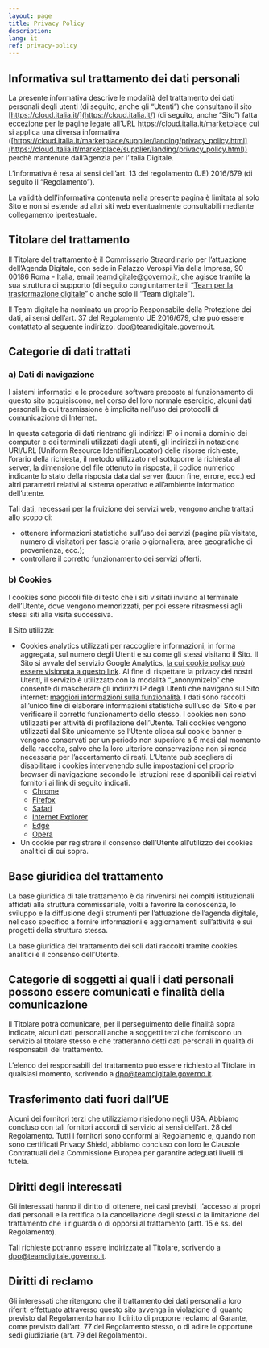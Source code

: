 ```yaml
---
layout: page
title: Privacy Policy
description:
lang: it
ref: privacy-policy
---
```


## **Informativa sul trattamento dei dati personali**

La presente informativa descrive le modalità del trattamento dei dati personali
degli utenti (di seguito, anche gli “Utenti”) che consultano il sito
[https://cloud.italia.it/](https://cloud.italia.it/) (di seguito, anche
“Sito”) fatta eccezione per le pagine legate all’URL https://cloud.italia.it/marketplace
cui si applica una diversa informativa ([https://cloud.italia.it/marketplace/supplier/landing/privacy_policy.html](https://cloud.italia.it/marketplace/supplier/landing/privacy_policy.html))
perchè mantenute dall’Agenzia per l’Italia Digitale.

L’informativa è resa ai sensi dell’art. 13 del regolamento (UE) 2016/679 (di
seguito il “Regolamento”).

La validità dell’informativa contenuta nella presente pagina è limitata al solo
Sito e non si estende ad altri siti web eventualmente consultabili mediante
collegamento ipertestuale.


## **Titolare del trattamento**

Il Titolare del trattamento è il Commissario Straordinario per l’attuazione
dell’Agenda Digitale, con sede in Palazzo Verospi Via della Impresa, 90 00186
Roma - Italia, email teamdigitale@governo.it, che agisce tramite la sua
struttura di supporto (di seguito congiuntamente il “[Team per la
trasformazione digitale](https://teamdigitale.governo.it/)” o anche solo il
“Team digitale”).

Il Team digitale ha nominato un proprio Responsabile della Protezione dei dati,
ai sensi dell’art. 37 del Regolamento UE 2016/679, che può essere contattato al
seguente indirizzo:
[dpo@teamdigitale.governo.it](mailto:dpo@teamdigitale.governo.it).


## **Categorie di dati trattati**


### **a) Dati di navigazione**

I sistemi informatici e le procedure software preposte al funzionamento di
questo sito acquisiscono, nel corso del loro normale esercizio, alcuni dati
personali la cui trasmissione è implicita nell’uso dei protocolli di
comunicazione di Internet.

In questa categoria di dati rientrano gli indirizzi IP o i nomi a dominio dei
computer e dei terminali utilizzati dagli utenti, gli indirizzi in notazione
URI/URL (Uniform Resource Identifier/Locator) delle risorse richieste, l’orario
della richiesta, il metodo utilizzato nel sottoporre la richiesta al server, la
dimensione del file ottenuto in risposta, il codice numerico indicante lo stato
della risposta data dal server (buon fine, errore, ecc.) ed altri parametri
relativi al sistema operativo e all’ambiente informatico dell’utente.

Tali dati, necessari per la fruizione dei servizi web, vengono anche trattati
allo scopo di:



*   ottenere informazioni statistiche sull’uso dei servizi (pagine più
    visitate, numero di visitatori per fascia oraria o giornaliera, aree
    geografiche di provenienza, ecc.);
*   controllare il corretto funzionamento dei servizi offerti.

### **b) Cookies**

I cookies sono piccoli file di testo che i siti visitati inviano al terminale
dell’Utente, dove vengono memorizzati, per poi essere ritrasmessi agli stessi
siti alla visita successiva.

Il Sito utilizza:

*   Cookies analytics utilizzati per raccogliere informazioni, in forma
    aggregata, sul numero degli Utenti e su come gli stessi visitano il Sito.
    Il Sito si avvale del servizio Google Analytics, [la cui cookie policy può
    essere visionata a questo
    link](https://developers.google.com/analytics/devguides/collection/analyticsjs/cookie-usage).
    Al fine di rispettare la privacy dei nostri Utenti, il servizio è
    utilizzato con la modalità “_anonymizeIp” che consente di mascherare gli
    indirizzi IP degli Utenti che navigano sul Sito internet: [maggiori
    informazioni sulla
    funzionalità](https://support.google.com/analytics/answer/2763052?hl=it). I
    dati sono raccolti all’unico fine di elaborare informazioni statistiche
    sull’uso del Sito e per verificare il corretto funzionamento dello stesso.
    I cookies non sono utilizzati per attività di profilazione dell’Utente.
    Tali cookies vengono utilizzati dal Sito unicamente se l’Utente clicca sul
    cookie banner e vengono conservati per un periodo non superiore a 6 mesi
    dal momento della raccolta, salvo che la loro ulteriore conservazione non
    si renda necessaria per l’accertamento di reati. L’Utente può scegliere di
    disabilitare i cookies intervenendo sulle impostazioni del proprio browser
    di navigazione secondo le istruzioni rese disponibili dai relativi
    fornitori ai link di seguito indicati.
    *   [Chrome](https://support.google.com/chrome/answer/95647?co=GENIE.Platform%3DDesktop&hl=it)
    *   [Firefox](https://support.mozilla.org/it/kb/Attivare%20e%20disattivare%20i%20cookie)
    *   [Safari](https://support.apple.com/kb/ph19214?locale=it_IT)
    *   [Internet Explorer](https://support.microsoft.com/it-it/help/17442/windows-internet-explorer-delete-manage-cookies)
    *   [Edge](https://support.microsoft.com/it-it/help/4027947/windows-delete-cookies)
    *   [Opera](https://help.opera.com/en/latest/web-preferences/#cookies)
*   Un cookie per registrare il consenso dell’Utente all’utilizzo dei cookies analitici di cui sopra.


## **Base giuridica del trattamento**

La base giuridica di tale trattamento è da rinvenirsi nei compiti istituzionali
affidati alla struttura commissariale, volti a favorire la conoscenza, lo
sviluppo e la diffusione degli strumenti per l’attuazione dell’agenda digitale,
nel caso specifico a fornire informazioni e aggiornamenti sull’attività e sui
progetti della struttura stessa.

La base giuridica del trattamento dei soli dati raccolti tramite cookies analitici è il consenso dell’Utente.


## **Categorie di soggetti ai quali i dati personali possono essere comunicati e finalità della comunicazione**

Il Titolare potrà comunicare, per il perseguimento delle finalità sopra
indicate, alcuni dati personali anche a soggetti terzi che forniscono un
servizio al titolare stesso e che tratteranno detti dati personali in qualità
di responsabili del trattamento.

L’elenco dei responsabili del trattamento può essere richiesto al Titolare in
qualsiasi momento, scrivendo a
[dpo@teamdigitale.governo.it](mailto:dpo@teamdigitale.governo.it).


## **Trasferimento dati fuori dall’UE**

Alcuni dei fornitori terzi che utilizziamo risiedono negli USA. Abbiamo
concluso con tali fornitori accordi di servizio ai sensi dell’art. 28 del
Regolamento. Tutti i fornitori sono conformi al Regolamento e, quando non sono
certificati Privacy Shield, abbiamo concluso con loro le Clausole Contrattuali
della Commissione Europea per garantire adeguati livelli di tutela.


## **Diritti degli interessati**

Gli interessati hanno il diritto di ottenere, nei casi previsti, l’accesso ai
propri dati personali e la rettifica o la cancellazione degli stessi o la
limitazione del trattamento che li riguarda o di opporsi al trattamento (artt.
15 e ss. del Regolamento).

Tali richieste potranno essere indirizzate al Titolare, scrivendo a
[dpo@teamdigitale.governo.it](mailto:dpo@teamdigitale.governo.it).


## **Diritti di reclamo**

Gli interessati che ritengono che il trattamento dei dati personali a loro
riferiti effettuato attraverso questo sito avvenga in violazione di quanto
previsto dal Regolamento hanno il diritto di proporre reclamo al Garante, come
previsto dall’art. 77 del Regolamento stesso, o di adire le opportune sedi
giudiziarie (art. 79 del Regolamento).
